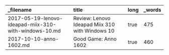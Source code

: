 | _filename                                             | title                                           | long | _words |
| :---------------------------------------------------- | :---------------------------------------------- | :--- | :----- |
| 2017-05-19-lenovo-ideapad-miix-310-with-windows-10.md | Review: Lenovo Ideapad Miix 310 with Windows 10 | true | 475    |
| 2017-10-10-anno-1602.md                               | Good Game: Anno 1602                            | true | 460    |

